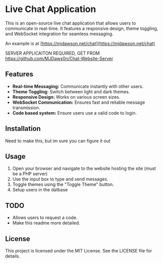 Live Chat Application
=====================

This is an open-source live chat application that allows users to communicate in real-time. It features a responsive design, theme toggling, and WebSocket integration for seamless messaging.

An example is at [https://mjdawson.net/chat](https://mjdawson.net/chat)

SERVER APPLICAITON REQUIRED, GET FROM https://github.com/MJDaws0n/Chat-Website-Server

Features
--------

*   **Real-time Messaging:** Communicate instantly with other users.
*   **Theme Toggling:** Switch between light and dark themes.
*   **Responsive Design:** Works on various screen sizes.
*   **WebSocket Communication:** Ensures fast and reliable message transmission.
*   **Code based system:** Ensure users use a valid code to login.

Installation
------------

Need to make this, but im sure you can figure it out
    

Usage
-----

1.  Open your browser and navigate to the website hosting the site (must be a PHP server)
2.  Use the input box to type and send messages.
3.  Toggle themes using the "Toggle Theme" button.
4.  Setup users in the datbase

TODO
-----
- Allows users to request a code.
- Make this readme more detailed.

License
-------

This project is licensed under the MIT License. See the LICENSE file for details.
